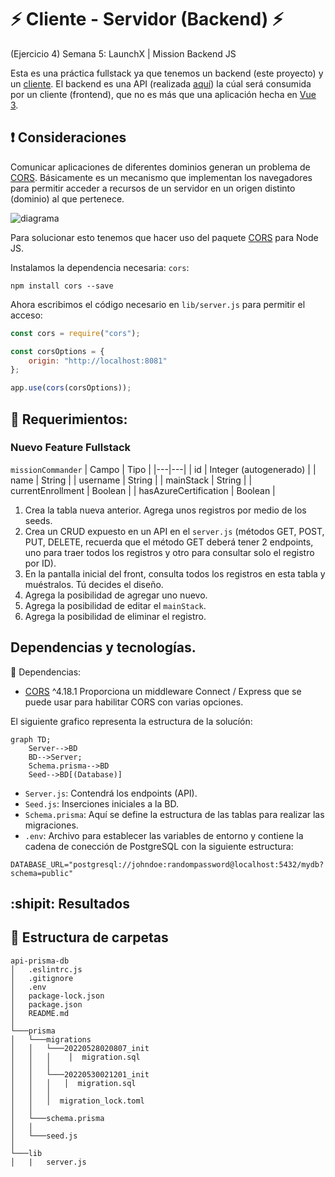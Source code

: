 # ⚡ Cliente - Servidor (Backend) ⚡
(Ejercicio 4) Semana 5: LaunchX | Mission Backend JS

Esta es una práctica fullstack ya que tenemos un backend (este proyecto) y un [cliente](https://github.com/herr-code/client-launchx).
El backend es una API (realizada [aquí](https://github.com/herr-code/api-prisma-db)) la cúal será consumida por un cliente (frontend), que no es más que una aplicación hecha en [Vue 3](https://vuejs.org/).

## :exclamation: Consideraciones

Comunicar aplicaciones de diferentes dominios generan un problema de [CORS](https://developer.mozilla.org/es/docs/Web/HTTP/CORS). Básicamente es un mecanismo que implementan los navegadores para permitir acceder a recursos de un servidor en un origen distinto (dominio) al que pertenece.

![diagrama](https://user-images.githubusercontent.com/61515833/173467635-a494a4ca-f051-4cbd-9425-073bf704cb25.png)

Para solucionar esto tenemos que hacer uso del paquete [CORS](https://www.npmjs.com/package/cors) para Node JS.

Instalamos la dependencia necesaria: `cors`:

```
npm install cors --save
```

Ahora escribimos el código necesario en `lib/server.js` para permitir el acceso:

```js
const cors = require("cors");

const corsOptions = {
    origin: "http://localhost:8081"
};

app.use(cors(corsOptions));
```
## :pushpin: Requerimientos:

### Nuevo Feature Fullstack

`missionCommander`
| Campo | Tipo |
|---|---|
| id | Integer (autogenerado) |
| name | String |
| username | String |
| mainStack | String |
| currentEnrollment | Boolean |
| hasAzureCertification | Boolean |

1. Crea la tabla nueva anterior. Agrega unos registros por medio de los seeds.
2. Crea un CRUD expuesto en un API en el `server.js` (métodos GET, POST, PUT, DELETE, recuerda que el método GET deberá tener 2 endpoints, uno para traer todos los registros y otro para consultar solo el registro por ID).
3. En la pantalla inicial del front, consulta todos los registros en esta tabla y muéstralos. Tú decides el diseño.
4. Agrega la posibilidad de agregar uno nuevo.
5. Agrega la posibilidad de editar el `mainStack`.
6. Agrega la posibilidad de eliminar el registro.


## Dependencias y tecnologías.

:mag_right: Dependencias:

- [CORS](https://www.npmjs.com/package/cors "Cors NPM") ^4.18.1 Proporciona un middleware Connect / Express que se puede usar para habilitar CORS con varias opciones.

El siguiente grafico representa la estructura de la solucíón:

```mermaid
graph TD;
    Server-->BD
    BD-->Server;
    Schema.prisma-->BD
    Seed-->BD[(Database)]
```
- `Server.js`: Contendrá los endpoints (API).
- `Seed.js`: Inserciones iniciales a la BD.
- `Schema.prisma`: Aquí se define la estructura de las tablas para realizar las migraciones.
- `.env`: Archivo para establecer las variables de entorno y contiene la cadena de conección de PostgreSQL con la siguiente estructura:

```env
DATABASE_URL="postgresql://johndoe:randompassword@localhost:5432/mydb?schema=public"
```

## :shipit: Resultados


## :open_file_folder: Estructura de carpetas

```
api-prisma-db
│   .eslintrc.js
│   .gitignore
│   .env
│   package-lock.json
│   package.json
│   README.md   
│
└───prisma
│   └───migrations
│   │   └───20220528020807_init
│   │   │    │  migration.sql
│   │   │
│   │   └───20220530021201_init
│   │   │   │  migration.sql
│   │   │
│   │   │  migration_lock.toml
│   │
│   └───schema.prisma
│   │   
│   └───seed.js
│    
└───lib
│   |   server.js
```


